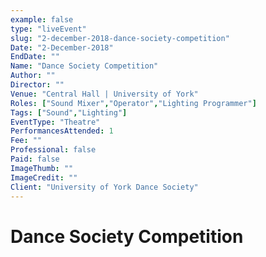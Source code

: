 ```yaml
---
example: false
type: "liveEvent"
slug: "2-december-2018-dance-society-competition"
Date: "2-December-2018"
EndDate: ""
Name: "Dance Society Competition"
Author: ""
Director: ""
Venue: "Central Hall | University of York"
Roles: ["Sound Mixer","Operator","Lighting Programmer"]
Tags: ["Sound","Lighting"]
EventType: "Theatre"
PerformancesAttended: 1
Fee: ""
Professional: false
Paid: false
ImageThumb: ""
ImageCredit: ""
Client: "University of York Dance Society"
---
```


# Dance Society Competition


